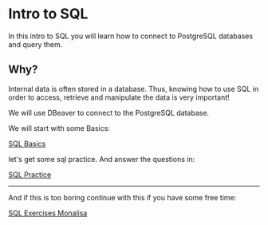 # Intro to SQL

In this intro to SQL you will learn how to connect to PostgreSQL databases and query them.

## Why?
Internal data is often stored in a database. Thus, knowing how to use SQL in order to access, retrieve and manipulate the data is very important!

We will use DBeaver to connect to the PostgreSQL database.

We will start with some Basics:

[SQL Basics](https://github.com/neuefische/ds-sql-intro/blob/main/SQL_Basics/SQL_Exercise.md)

let's get some sql practice. And answer the questions in:

[SQL Practice](https://github.com/neuefische/ds-sql-intro/blob/main/SQL_Exercises/Exercise_petsowners.md)

-------

And if this is too boring continue with this if you have some free time:

[SQL Exercises Monalisa](https://github.com/neuefische/ds-sql-intro/blob/main/SQL_Exercises_Complex/Exercise_monalisa.md)
